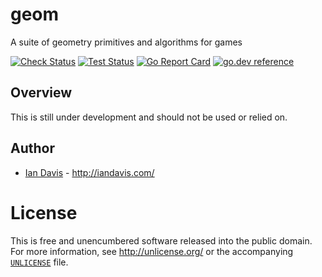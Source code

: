 # geom 

A suite of geometry primitives and algorithms for games

[![Check Status](https://github.com/iand/geom/actions/workflows/check.yml/badge.svg)](https://github.com/iand/geom/actions/workflows/check.yml)
[![Test Status](https://github.com/iand/geom/actions/workflows/test.yml/badge.svg)](https://github.com/iand/geom/actions/workflows/test.yml)
[![Go Report Card](https://goreportcard.com/badge/github.com/iand/geom)](https://goreportcard.com/report/github.com/iand/geom)
[![go.dev reference](https://img.shields.io/badge/go.dev-reference-007d9c?logo=go&logoColor=white)](https://pkg.go.dev/github.com/iand/geom)

## Overview

This is still under development and should not be used or relied on.


## Author

* [Ian Davis](http://github.com/iand) - <http://iandavis.com/>

# License

This is free and unencumbered software released into the public domain. For more
information, see <http://unlicense.org/> or the accompanying [`UNLICENSE`](UNLICENSE) file.

